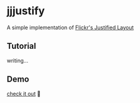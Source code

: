 # jjjustify
A simple implementation of [Flickr's Justified Layout](https://github.com/flickr/justified-layout/blob/master/README.md)

## Tutorial
writing...

## Demo
[check it out](http://frontend-addiction.github.io/Baidu-IFE/stage03/task43/flickr/index.html) :rocket: